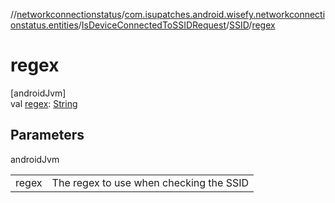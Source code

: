 //[networkconnectionstatus](../../../../index.md)/[com.isupatches.android.wisefy.networkconnectionstatus.entities](../../index.md)/[IsDeviceConnectedToSSIDRequest](../index.md)/[SSID](index.md)/[regex](regex.md)

# regex

[androidJvm]\
val [regex](regex.md): [String](https://kotlinlang.org/api/latest/jvm/stdlib/kotlin/-string/index.html)

## Parameters

androidJvm

| | |
|---|---|
| regex | The regex to use when checking the SSID |
